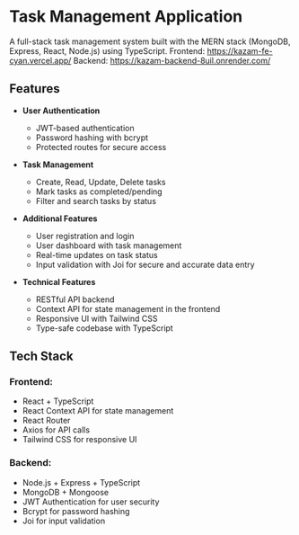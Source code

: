 # Task Management Application

A full-stack task management system built with the MERN stack (MongoDB, Express, React, Node.js) using TypeScript.
Frontend: https://kazam-fe-cyan.vercel.app/
Backend: https://kazam-backend-8uil.onrender.com/

## Features

- **User Authentication**
  - JWT-based authentication
  - Password hashing with bcrypt
  - Protected routes for secure access

- **Task Management**
  - Create, Read, Update, Delete tasks
  - Mark tasks as completed/pending
  - Filter and search tasks by status

- **Additional Features**
  - User registration and login
  - User dashboard with task management
  - Real-time updates on task status
  - Input validation with Joi for secure and accurate data entry

- **Technical Features**
  - RESTful API backend
  - Context API for state management in the frontend
  - Responsive UI with Tailwind CSS
  - Type-safe codebase with TypeScript

## Tech Stack

### **Frontend:**
- React + TypeScript
- React Context API for state management
- React Router
- Axios for API calls
- Tailwind CSS for responsive UI

### **Backend:**
- Node.js + Express + TypeScript
- MongoDB + Mongoose
- JWT Authentication for user security
- Bcrypt for password hashing
- Joi for input validation


